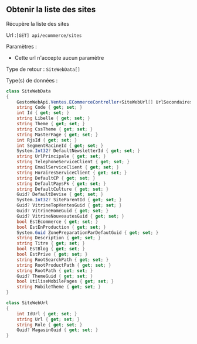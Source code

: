 ## <span id='obtenirtouslessites'>Obtenir la liste des sites</span>

Récupère la liste des sites

Url :`[GET] api/ecommerce/sites`

Paramètres : 

- Cette url n'accepte aucun paramètre

Type de retour : `SiteWebData[]`

Type(s) de données :

```csharp
class SiteWebData
{
	GestomWebApi.Ventes.ECommerceController+SiteWebUrl[] UrlSecondaires { get; set; }
	string Code { get; set; }
	int Id { get; set; }
	string Libelle { get; set; }
	string Theme { get; set; }
	string CssTheme { get; set; }
	string MasterPage { get; set; }
	int RjsId { get; set; }
	int SegmentRacineId { get; set; }
	System.Int32? DefaultNewsletterId { get; set; }
	string UrlPrincipale { get; set; }
	string TelephoneServiceClient { get; set; }
	string EmailServiceClient { get; set; }
	string HorairesServiceClient { get; set; }
	string DefaultCP { get; set; }
	string DefaultPaysPk { get; set; }
	string DefaultCulture { get; set; }
	Guid? DefaultDevise { get; set; }
	System.Int32? SiteParentId { get; set; }
	Guid? VitrineTopVentesGuid { get; set; }
	Guid? VitrineHomeGuid { get; set; }
	Guid? VitrineNouveautesGuid { get; set; }
	bool EstEcommerce { get; set; }
	bool EstEnProduction { get; set; }
	System.Guid ZonePreparationParDefautGuid { get; set; }
	string Description { get; set; }
	string Titre { get; set; }
	bool EstBlog { get; set; }
	bool EstPrive { get; set; }
	string RootSearchPath { get; set; }
	string RootProductPath { get; set; }
	string RootPath { get; set; }
	Guid? ThemeGuid { get; set; }
	bool UtiliseMobilePages { get; set; }
	string MobileTheme { get; set; }
}

class SiteWebUrl
{
	int IdUrl { get; set; }
	string Url { get; set; }
	string Role { get; set; }
	Guid? MagasinGuid { get; set; }
}

```
